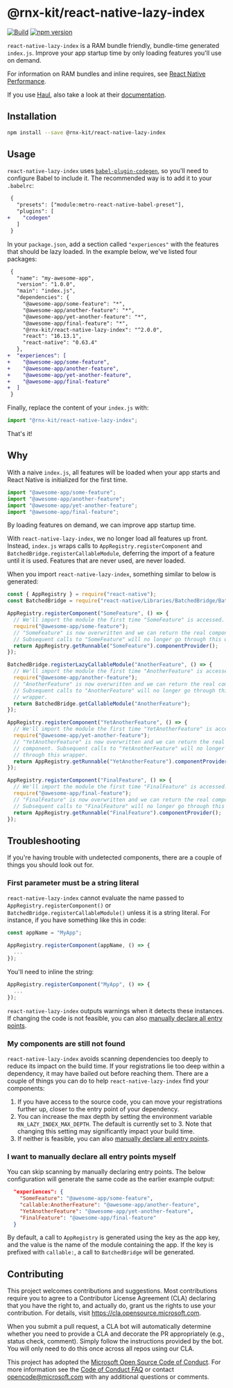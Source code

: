 <!--remove-block start-->

# @rnx-kit/react-native-lazy-index

[![Build](https://github.com/microsoft/rnx-kit/actions/workflows/build.yml/badge.svg)](https://github.com/microsoft/rnx-kit/actions/workflows/build.yml)
[![npm version](https://img.shields.io/npm/v/@rnx-kit/react-native-lazy-index)](https://www.npmjs.com/package/@rnx-kit/react-native-lazy-index)

<!--remove-block end-->

`react-native-lazy-index` is a RAM bundle friendly, bundle-time generated
`index.js`. Improve your app startup time by only loading features you'll use on
demand.

For information on RAM bundles and inline requires, see
[React Native Performance](https://reactnative.dev/docs/ram-bundles-inline-requires).

If you use [Haul](https://github.com/callstack/haul), also take a look at their
[documentation](https://github.com/callstack/haul/blob/2c68e97766f9f6c2632c46e40631bd7aaacdc75b/docs/CLI%20Commands.md#haul-ram-bundle).

## Installation

```sh
npm install --save @rnx-kit/react-native-lazy-index
```

## Usage

`react-native-lazy-index` uses
[`babel-plugin-codegen`](https://github.com/kentcdodds/babel-plugin-codegen#configure-with-babel),
so you'll need to configure Babel to include it. The recommended way is to add
it to your `.babelrc`:

```diff
 {
   "presets": ["module:metro-react-native-babel-preset"],
   "plugins": [
+    "codegen"
   ]
 }
```

In your `package.json`, add a section called `"experiences"` with the features
that should be lazy loaded. In the example below, we've listed four packages:

```diff
 {
   "name": "my-awesome-app",
   "version": "1.0.0",
   "main": "index.js",
   "dependencies": {
     "@awesome-app/some-feature": "*",
     "@awesome-app/another-feature": "*",
     "@awesome-app/yet-another-feature": "*",
     "@awesome-app/final-feature": "*",
     "@rnx-kit/react-native-lazy-index": "^2.0.0",
     "react": "16.13.1",
     "react-native": "0.63.4"
   },
+  "experiences": [
+    "@awesome-app/some-feature",
+    "@awesome-app/another-feature",
+    "@awesome-app/yet-another-feature",
+    "@awesome-app/final-feature"
+  ]
 }
```

Finally, replace the content of your `index.js` with:

```js
import "@rnx-kit/react-native-lazy-index";
```

That's it!

## Why

With a naive `index.js`, all features will be loaded when your app starts and
React Native is initialized for the first time.

```js
import "@awesome-app/some-feature";
import "@awesome-app/another-feature";
import "@awesome-app/yet-another-feature";
import "@awesome-app/final-feature";
```

By loading features on demand, we can improve app startup time.

With `react-native-lazy-index`, we no longer load all features up front.
Instead, `index.js` wraps calls to `AppRegistry.registerComponent` and
`BatchedBridge.registerCallableModule`, deferring the import of a feature until
it is used. Features that are never used, are never loaded.

When you import `react-native-lazy-index`, something similar to below is
generated:

```js
const { AppRegistry } = require("react-native");
const BatchedBridge = require("react-native/Libraries/BatchedBridge/BatchedBridge");

AppRegistry.registerComponent("SomeFeature", () => {
  // We'll import the module the first time "SomeFeature" is accessed.
  require("@awesome-app/some-feature");
  // "SomeFeature" is now overwritten and we can return the real component.
  // Subsequent calls to "SomeFeature" will no longer go through this wrapper.
  return AppRegistry.getRunnable("SomeFeature").componentProvider();
});

BatchedBridge.registerLazyCallableModule("AnotherFeature", () => {
  // We'll import the module the first time "AnotherFeature" is accessed.
  require("@awesome-app/another-feature");
  // "AnotherFeature" is now overwritten and we can return the real component.
  // Subsequent calls to "AnotherFeature" will no longer go through this
  // wrapper.
  return BatchedBridge.getCallableModule("AnotherFeature");
});

AppRegistry.registerComponent("YetAnotherFeature", () => {
  // We'll import the module the first time "YetAnotherFeature" is accessed.
  require("@awesome-app/yet-another-feature");
  // "YetAnotherFeature" is now overwritten and we can return the real
  // component. Subsequent calls to "YetAnotherFeature" will no longer go
  // through this wrapper.
  return AppRegistry.getRunnable("YetAnotherFeature").componentProvider();
});

AppRegistry.registerComponent("FinalFeature", () => {
  // We'll import the module the first time "FinalFeature" is accessed.
  require("@awesome-app/final-feature");
  // "FinalFeature" is now overwritten and we can return the real component.
  // Subsequent calls to "FinalFeature" will no longer go through this wrapper.
  return AppRegistry.getRunnable("FinalFeature").componentProvider();
});
```

## Troubleshooting

If you're having trouble with undetected components, there are a couple of
things you should look out for.

### First parameter must be a string literal

`react-native-lazy-index` cannot evaluate the name passed to
`AppRegistry.registerComponent()` or `BatchedBridge.registerCallableModule()`
unless it is a string literal. For instance, if you have something like this in
code:

```js
const appName = "MyApp";

AppRegistry.registerComponent(appName, () => {
  ...
});
```

You'll need to inline the string:

```js
AppRegistry.registerComponent("MyApp", () => {
  ...
});
```

`react-native-lazy-index` outputs warnings when it detects these instances. If
changing the code is not feasible, you can also
[manually declare all entry points](#i-want-to-manually-declare-all-entry-points-myself).

### My components are still not found

`react-native-lazy-index` avoids scanning dependencies too deeply to reduce its
impact on the build time. If your registrations lie too deep within a
dependency, it may have bailed out before reaching them. There are a couple of
things you can do to help `react-native-lazy-index` find your components:

1. If you have access to the source code, you can move your registrations
   further up, closer to the entry point of your dependency.
2. You can increase the max depth by setting the environment variable
   `RN_LAZY_INDEX_MAX_DEPTH`. The default is currently set to 3. Note that
   changing this setting may significantly impact your build time.
3. If neither is feasible, you can also
   [manually declare all entry points](#i-want-to-manually-declare-all-entry-points-myself).

### I want to manually declare all entry points myself

You can skip scanning by manually declaring entry points. The below
configuration will generate the same code as the earlier example output:

```json
  "experiences": {
    "SomeFeature": "@awesome-app/some-feature",
    "callable:AnotherFeature": "@awesome-app/another-feature",
    "YetAnotherFeature": "@awesome-app/yet-another-feature",
    "FinalFeature": "@awesome-app/final-feature"
  }
```

By default, a call to `AppRegistry` is generated using the key as the app key,
and the value is the name of the module containing the app. If the key is
prefixed with `callable:`, a call to `BatchedBridge` will be generated.

## Contributing

This project welcomes contributions and suggestions. Most contributions require
you to agree to a Contributor License Agreement (CLA) declaring that you have
the right to, and actually do, grant us the rights to use your contribution. For
details, visit https://cla.opensource.microsoft.com.

When you submit a pull request, a CLA bot will automatically determine whether
you need to provide a CLA and decorate the PR appropriately (e.g., status check,
comment). Simply follow the instructions provided by the bot. You will only need
to do this once across all repos using our CLA.

This project has adopted the
[Microsoft Open Source Code of Conduct](https://opensource.microsoft.com/codeofconduct/).
For more information see the
[Code of Conduct FAQ](https://opensource.microsoft.com/codeofconduct/faq/) or
contact [opencode@microsoft.com](mailto:opencode@microsoft.com) with any
additional questions or comments.
